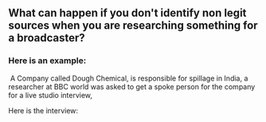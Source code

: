 ## What can happen if you don't identify non legit sources when you are researching something for a broadcaster?

### Here is an example:

 A Company called Dough Chemical, is responsible for spillage in India, a researcher at BBC world was asked to get a spoke person for the company for a live studio interview,

Here is the interview: 




<!-- video -->